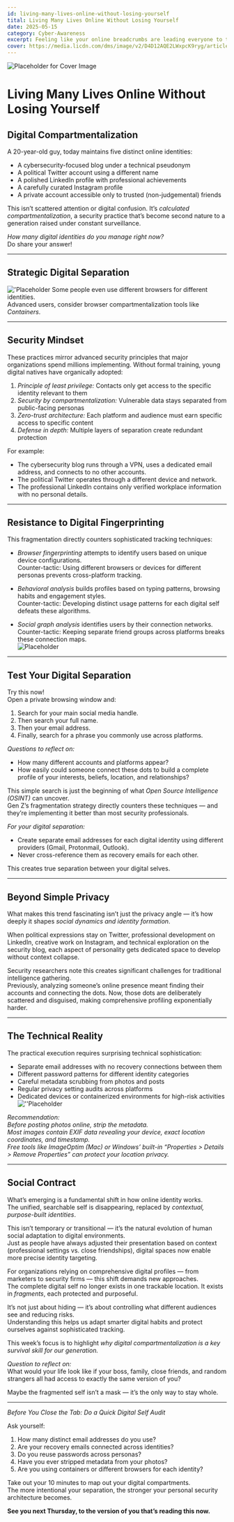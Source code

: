 ```yaml
---
id: living-many-lives-online-without-losing-yourself
tital: Living Many Lives Online Without Losing Yourself
date: 2025-05-15
category: Cyber-Awareness
excerpt: Feeling like your online breadcrumbs are leading everyone to the same place? Maybe it's time to explore having different digital spaces for different parts of your life.
cover: https://media.licdn.com/dms/image/v2/D4D12AQE2LWxpcK9ryg/article-cover_image-shrink_720_1280/B4DZbUdtMPHsAI-/0/1747321280862?e=1762992000&v=beta&t=NSxnfm-J30HrPAN5aBgOaTh2XxLjOUMFPfStK2XgvxY
---
```


![Placeholder for Cover Image](https://media.licdn.com/dms/image/v2/D4D12AQE2LWxpcK9ryg/article-cover_image-shrink_720_1280/B4DZbUdtMPHsAI-/0/1747321280862?e=1762992000&v=beta&t=NSxnfm-J30HrPAN5aBgOaTh2XxLjOUMFPfStK2XgvxY)

# Living Many Lives Online Without Losing Yourself

## Digital Compartmentalization

A 20-year-old guy, today maintains five distinct online identities:  
- A cybersecurity-focused blog under a technical pseudonym  
- A political Twitter account using a different name  
- A polished LinkedIn profile with professional achievements  
- A carefully curated Instagram profile  
- A private account accessible only to trusted (non-judgemental) friends  

This isn’t scattered attention or digital confusion. It’s *calculated compartmentalization*, a security practice that’s become second nature to a generation raised under constant surveillance.

*How many digital identities do you manage right now?*  
Do share your answer!

---

## Strategic Digital Separation
!['Placeholder](https://media.licdn.com/dms/image/v2/D4D12AQFPBSIm_HAIkA/article-inline_image-shrink_1000_1488/B4DZbUdyzTH8AU-/0/1747321304504?e=1762992000&v=beta&t=aOCTcMpJmF_ZQo5WorIWLUXFWs5ldfXTtxZix2pzGZU)
Some people even use different browsers for different identities.  
Advanced users, consider browser compartmentalization tools like *Containers*.

---

## Security Mindset

These practices mirror advanced security principles that major organizations spend millions implementing. Without formal training, young digital natives have organically adopted:

1. *Principle of least privilege:* Contacts only get access to the specific identity relevant to them  
2. *Security by compartmentalization:* Vulnerable data stays separated from public-facing personas  
3. *Zero-trust architecture:* Each platform and audience must earn specific access to specific content  
4. *Defense in depth:* Multiple layers of separation create redundant protection  

For example:  
- The cybersecurity blog runs through a VPN, uses a dedicated email address, and connects to no other accounts.  
- The political Twitter operates through a different device and network.  
- The professional LinkedIn contains only verified workplace information with no personal details.  

---

## Resistance to Digital Fingerprinting

This fragmentation directly counters sophisticated tracking techniques:

- *Browser fingerprinting* attempts to identify users based on unique device configurations.  
  Counter-tactic: Using different browsers or devices for different personas prevents cross-platform tracking.  

- *Behavioral analysis* builds profiles based on typing patterns, browsing habits and engagement styles.  
  Counter-tactic: Developing distinct usage patterns for each digital self defeats these algorithms.  

- *Social graph analysis* identifies users by their connection networks.  
  Counter-tactic: Keeping separate friend groups across platforms breaks these connection maps.  
![Placeholder](https://media.licdn.com/dms/image/v2/D4D12AQEcUkucuU9BSw/article-inline_image-shrink_1500_2232/B4DZbUdyvaG0AY-/0/1747321304031?e=1762992000&v=beta&t=jmtSsW84BNj4wQlwmZs_Rscj_gesPmdbwo_FASvzC6A)
---

## Test Your Digital Separation

Try this now!  
Open a private browsing window and:

1. Search for your main social media handle.  
2. Then search your full name.  
3. Then your email address.  
4. Finally, search for a phrase you commonly use across platforms.  

*Questions to reflect on:*  
- How many different accounts and platforms appear?  
- How easily could someone connect these dots to build a complete profile of your interests, beliefs, location, and relationships?  

This simple search is just the beginning of what *Open Source Intelligence (OSINT)* can uncover.  
Gen Z’s fragmentation strategy directly counters these techniques — and they’re implementing it better than most security professionals.

*For your digital separation:*  
- Create separate email addresses for each digital identity using different providers (Gmail, Protonmail, Outlook).  
- Never cross-reference them as recovery emails for each other.  

This creates true separation between your digital selves.

---

## Beyond Simple Privacy

What makes this trend fascinating isn’t just the privacy angle — it’s how deeply it shapes *social dynamics and identity formation*.

When political expressions stay on Twitter, professional development on LinkedIn, creative work on Instagram, and technical exploration on the security blog, each aspect of personality gets dedicated space to develop without context collapse.

Security researchers note this creates significant challenges for traditional intelligence gathering.  
Previously, analyzing someone’s online presence meant finding their accounts and connecting the dots. Now, those dots are deliberately scattered and disguised, making comprehensive profiling exponentially harder.

---

## The Technical Reality

The practical execution requires surprising technical sophistication:

- Separate email addresses with no recovery connections between them  
- Different password patterns for different identity categories  
- Careful metadata scrubbing from photos and posts  
- Regular privacy setting audits across platforms  
- Dedicated devices or containerized environments for high-risk activities  
![''Placeholder](https://media.licdn.com/dms/image/v2/D4D12AQHOXyXGXr36og/article-inline_image-shrink_1500_2232/B4DZbUdy.8IEAY-/0/1747321309155?e=1762992000&v=beta&t=ArOF6BDKLJ4PViXS4QM5M5K1nOoJRo3audoPOsTdFys)

*Recommendation:*  
_Before posting photos online, strip the metadata.  
Most images contain EXIF data revealing your device, exact location coordinates, and timestamp.  
Free tools like *ImageOptim (Mac)* or Windows’ built-in *“Properties > Details > Remove Properties”* can protect your location privacy._

---

## Social Contract

What’s emerging is a fundamental shift in how online identity works.  
The unified, searchable self is disappearing, replaced by *contextual, purpose-built identities*.

This isn’t temporary or transitional — it’s the natural evolution of human social adaptation to digital environments.  
Just as people have always adjusted their presentation based on context (professional settings vs. close friendships), digital spaces now enable more precise identity targeting.

For organizations relying on comprehensive digital profiles — from marketers to security firms — this shift demands new approaches.  
The complete digital self no longer exists in one trackable location. It exists in *fragments*, each protected and purposeful.

It’s not just about hiding — it’s about controlling what different audiences see and reducing risks.  
Understanding this helps us adapt smarter digital habits and protect ourselves against sophisticated tracking.

This week’s focus is to highlight *why digital compartmentalization is a key survival skill for our generation.*

*Question to reflect on:*  
What would your life look like if your boss, family, close friends, and random strangers all had access to exactly the same version of you?  

Maybe the fragmented self isn’t a mask — it’s the only way to stay whole.

---

*Before You Close the Tab: Do a Quick Digital Self Audit*

Ask yourself:

1. How many distinct email addresses do you use?  
2. Are your recovery emails connected across identities?  
3. Do you reuse passwords across personas?  
4. Have you ever stripped metadata from your photos?  
5. Are you using containers or different browsers for each identity?  

Take out your 10 minutes to map out your digital compartments.  
The more intentional your separation, the stronger your personal security architecture becomes.

**See you next Thursday, to the version of you that’s reading this now.**